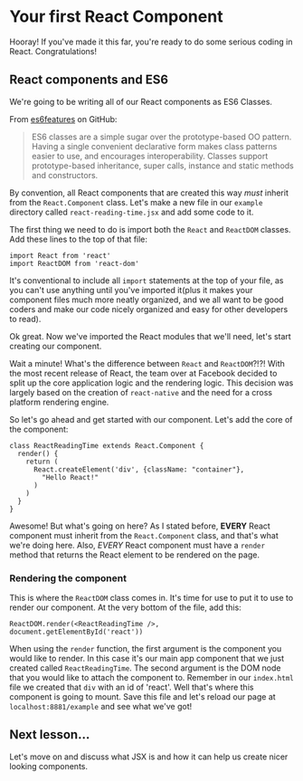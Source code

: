 # Your first React Component

Hooray! If you've made it this far, you're ready to do some serious coding
in React. Congratulations!

## React components and ES6

We're going to be writing all of our React components as ES6 Classes.

From [es6features](https://github.com/lukehoban/es6features#classes) on GitHub:

> ES6 classes are a simple sugar over the prototype-based OO pattern. Having a
> single convenient declarative form makes class patterns easier to use, and
> encourages interoperability. Classes support prototype-based inheritance,
> super calls, instance and static methods and constructors.

By convention, all React components that are created this way *must* inherit
from the `React.Component` class. Let's make a new file in our `example` directory
called `react-reading-time.jsx` and add some code to it.

The first thing we need to do is import both the `React` and `ReactDOM` classes.
Add these lines to the top of that file:
```es6
import React from 'react'
import ReactDOM from 'react-dom'
```

It's conventional to include all `import` statements at the top of your file,
as you can't use anything until you've imported it(plus it makes your component
files much more neatly organized, and we all want to be good coders and make our
code nicely organized and easy for other developers to read).

Ok great. Now we've imported the React modules that we'll need, let's start creating
our component.

Wait a minute! What's the difference between `React` and `ReactDOM`?!?! With the
most recent release of React, the team over at Facebook decided to split up the
core application logic and the rendering logic. This decision was largely based
on the creation of `react-native` and the need for a cross platform rendering
engine.

So let's go ahead and get started with our component. Let's add the core of
the component:
```es6
class ReactReadingTime extends React.Component {
  render() {
    return (
      React.createElement('div', {className: "container"},
        "Hello React!"
      )
    )
  }
}
```

Awesome! But what's going on here? As I stated before, **EVERY** React component
must inherit from the `React.Component` class, and that's what we're doing here.
Also, *EVERY* React component must have a `render` method that returns the
React element to be rendered on the page.

### Rendering the component

This is where the `ReactDOM` class comes in. It's time for use to put it to
use to render our component. At the very bottom of the file, add this:
```es6
ReactDOM.render(<ReactReadingTime />, document.getElementById('react'))
```

When using the `render` function, the first argument is the component you would
like to render. In this case it's our main app component that we just created
called `ReactReadingTime`. The second argument is the DOM node that you would
like to attach the component to. Remember in our `index.html` file we created
that `div` with an id of 'react'. Well that's where this component is going to
mount. Save this file and let's reload our page at `localhost:8881/example`
and see what we've got!

## Next lesson...

Let's move on and discuss what JSX is and how it can help us create nicer
looking components.
